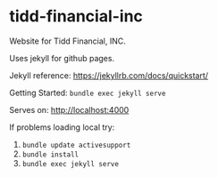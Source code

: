 # tidd-financial-inc
Website for Tidd Financial, INC.

Uses jekyll for github pages.

Jekyll reference:
https://jekyllrb.com/docs/quickstart/

Getting Started:
`bundle exec jekyll serve`

Serves on:
[http://localhost:4000](http://localhost:4000)

If problems loading local try:
1. `bundle update activesupport`
2. `bundle install`
3. `bundle exec jekyll serve`
